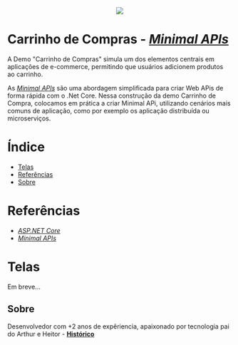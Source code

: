 <p align="center">
<img loading="lazy" src="http://img.shields.io/static/v1?label=STATUS&message=EM%20DESENVOLVIMENTO&color=GREEN&style=for-the-badge"/>
</p>

# Carrinho de Compras - *[Minimal APIs](https://learn.microsoft.com/pt-br/aspnet/core/tutorials/min-web-api?view=aspnetcore-7.0&tabs=visual-studio?target=_blank)*
A Demo "Carrinho de Compras" simula um dos elementos centrais em aplicações de e-commerce, permitindo que usuários adicionem produtos ao carrinho.


As *[Minimal APIs](https://learn.microsoft.com/pt-br/aspnet/core/tutorials/min-web-api?view=aspnetcore-7.0&tabs=visual-studio?target=_blank)* são uma abordagem simplificada para criar Web APis de forma rápida com o .Net Core. 
Nessa construção da demo Carrinho de Compra, colocamos em prática a criar Minimal APi, utilizando cenários mais comuns de aplicação, como por exemplo os aplicação distribuída ou microserviços.


# Índice
* [Telas](#telas)
* [Referências](#referencias)
* [Sobre](#sobre)

<div id='referencias'/>
  
# Referências
*  *[ASP.NET Core](https://learn.microsoft.com/pt-br/aspnet/core/release-notes/aspnetcore-7.0?view=aspnetcore-8.0?target=_blank)*
*  *[Minimal APIs](https://learn.microsoft.com/pt-br/aspnet/core/tutorials/min-web-api?view=aspnetcore-7.0&tabs=visual-studio?target=_blank)*

<div id='telas'/>

# Telas
Em breve...

<div id='sobre'/>  
  
## Sobre

Desenvolvedor com +2 anos de expêriencia, apaixonado por tecnologia pai do Arthur e Heitor - 
**[Histórico](https://wesleysilva.netlify.app/?target=_blank)**
